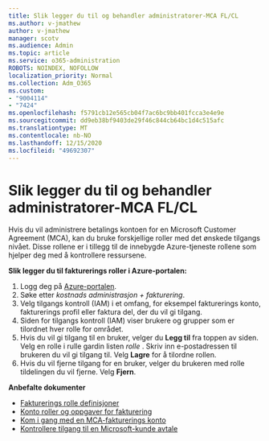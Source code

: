 ```yaml
---
title: Slik legger du til og behandler administratorer-MCA FL/CL
ms.author: v-jmathew
author: v-jmathew
manager: scotv
ms.audience: Admin
ms.topic: article
ms.service: o365-administration
ROBOTS: NOINDEX, NOFOLLOW
localization_priority: Normal
ms.collection: Adm_O365
ms.custom:
- "9004114"
- "7424"
ms.openlocfilehash: f5791cb12e565cb04f7ac6bc9bb401fcca3e4e9e
ms.sourcegitcommit: dd9eb38bf9403de29f46c844cb64bc1d4c515afc
ms.translationtype: MT
ms.contentlocale: nb-NO
ms.lasthandoff: 12/15/2020
ms.locfileid: "49692307"
---
```

# <a name="how-to-add-and-manage-admins---mca-flcl"></a>Slik legger du til og behandler administratorer-MCA FL/CL

Hvis du vil administrere betalings kontoen for en Microsoft Customer Agreement (MCA), kan du bruke forskjellige roller med det ønskede tilgangs nivået. Disse rollene er i tillegg til de innebygde Azure-tjeneste rollene som hjelper deg med å kontrollere ressursene.

**Slik legger du til fakturerings roller i Azure-portalen:**

1. Logg deg på [Azure-portalen](https://portal.azure.com/).
2. Søke etter *kostnads administrasjon + fakturering*.
3. Velg tilgangs kontroll (IAM) i et omfang, for eksempel fakturerings konto, fakturerings profil eller faktura del, der du vil gi tilgang.
4. Siden for tilgangs kontroll (IAM) viser brukere og grupper som er tilordnet hver rolle for området.
5. Hvis du vil gi tilgang til en bruker, velger du **Legg til** fra toppen av siden. Velg en rolle i rulle gardin listen *rolle* . Skriv inn e-postadressen til brukeren du vil gi tilgang til. Velg **Lagre** for å tilordne rollen.
6. Hvis du vil fjerne tilgang for en bruker, velger du brukeren med rolle tildelingen du vil fjerne. Velg **Fjern**.

**Anbefalte dokumenter**

- [Fakturerings rolle definisjoner](https://docs.microsoft.com/azure/cost-management-billing/manage/understand-mca-roles)
- [Konto roller og oppgaver for fakturering](https://docs.microsoft.com/azure/cost-management-billing/manage/understand-mca-roles#billing-account-roles-and-tasks)
- [Kom i gang med en MCA-fakturerings konto](https://docs.microsoft.com/azure/cost-management-billing/understand/mca-overview)
- [Kontrollere tilgang til en Microsoft-kunde avtale](https://docs.microsoft.com/azure/cost-management-billing/manage/change-credit-card?WT.mc_id=Portal-Microsoft_Azure_Support%22%20%5Cl%20%22manage-credit-cards-for-a-microsoft-customer-agreement%22%20%5Ct%20%22_blank#check-the-type-of-your-account)
